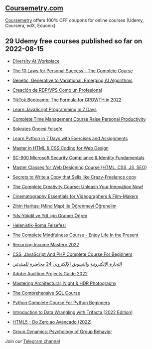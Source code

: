## [**Coursemetry.com**](https://coursemetry.com/)

[Coursemetry](https://coursemetry.com/) offers 100% OFF coupons for online courses (Udemy, Coursera, edX, Eduonix)

## **29 Udemy free courses published so far on 2022-08-15**

* [Diversity At Workplace](https://coursemetry.com/diversity-at-workplace/)

* [The 10 Laws for Personal Success - The Complete Course](https://coursemetry.com/the-10-laws-for-personal-success-the-complete-course/)

* [Genetic, Generative to Variational: Emerging AI Algorithms](https://coursemetry.com/genetic-generative-to-variational-emerging-ai-algorithms/)

* [Creación de RDP/VPS Como un Profesional](https://coursemetry.com/creacion-de-rdp-vps-como-un-profesional/)

* [TikTok Bootcamp: The Formula for GROWTH in 2022](https://coursemetry.com/tiktok-bootcamp-the-formula-for-growth-in-2022/)

* [Learn JavaScript Programming in 7 Days](https://coursemetry.com/learn-javascript-programming-in-7-days/)

* [Complete Time Management Course  Raise Personal Productivity](https://coursemetry.com/complete-time-management-course-raise-personal-productivity/)

* [Sokrates Öncesi Felsefe](https://coursemetry.com/sokrates-oncesi-felsefe/)

* [Learn Python in 7 Days with Exercises and Assignments](https://coursemetry.com/learn-python-in-7-days-with-exercises-and-assignments/)

* [Master in HTML & CSS Coding for Web Design](https://coursemetry.com/master-in-html-css-coding-for-web-design/)

* [SC-900 Microsoft Security Compliance & Identity Fundamentals](https://coursemetry.com/sc-900-microsoft-security-compliance-identity-fundamentals/)

* [Master Classes for Web Designing Course (HTML, CSS, JS, SEO)](https://coursemetry.com/master-classes-for-web-designing-course-html-css-js-seo/)

* [Secrets to Write a Copy that Sells like Crazy-Freelance copy](https://coursemetry.com/secrets-to-write-a-copy-that-sells-like-crazy-freelance-copy/)

* [The Complete Creativity Course: Unleash Your Innovation Now!](https://coursemetry.com/the-complete-creativity-course-unleash-your-innovation-now/)

* [Cinematography Essentials for Videographers & Film-Makers](https://coursemetry.com/cinematography-essentials-for-videographers-film-makers/)

* [Zihin Haritası (Mind Map) ile Öğrenmeyi Öğrenelim](https://coursemetry.com/zihin-haritasi-mind-map-ile-ogrenmeyi-ogrenelim/)

* [Yds-Yökdil ve Ydt için Gramer Öğren](https://coursemetry.com/yds-yokdil-ve-ydt-icin-gramer-ogren/)

* [Helenistik-Roma Felsefesi](https://coursemetry.com/helenistik-roma-felsefesi/)

* [The Complete Mindfulness Course - Enjoy Life In the Present](https://coursemetry.com/the-complete-mindfulness-course-enjoy-life-in-the-present/)

* [Recurring Income Mastery 2022](https://coursemetry.com/recurring-income-mastery-2022/)

* [CSS, JavaScript And PHP Complete Course For Beginners](https://coursemetry.com/css-javascript-and-php-complete-course-for-beginners/)

* [التجارة الإلكترونية والتسويق الإلكتروني 24 محاضرة للمبتدئين](https://coursemetry.com/%d8%a7%d9%84%d8%aa%d8%ac%d8%a7%d8%b1%d8%a9-%d8%a7%d9%84%d8%a5%d9%84%d9%83%d8%aa%d8%b1%d9%88%d9%86%d9%8a%d8%a9-%d9%88%d8%a7%d9%84%d8%aa%d8%b3%d9%88%d9%8a%d9%82-%d8%a7%d9%84%d8%a5%d9%84%d9%83%d8%aa/)

* [Adobe Audition Projects Guide 2022](https://coursemetry.com/adobe-audition-projects-guide-2022/)

* [Mastering Architectural, Night & HDR Photography](https://coursemetry.com/mastering-architectural-night-hdr-photography/)

* [The Comprehensive SQL Course](https://coursemetry.com/the-comprehensive-sql-course/)

* [Python Complete Course For Python Beginners](https://coursemetry.com/python-complete-course-for-python-beginners/)

* [Introduction to Data Wrangling with Trifacta [2022 Edition]](https://coursemetry.com/introduction-to-data-wrangling-with-trifacta-2022-edition/)

* [HTML5 - Do Zero ao Avançado (2022)](https://coursemetry.com/html5-do-zero-ao-avancado-2022/)

* [Group Dynamics: Psychology of Group Behavior](https://coursemetry.com/group-dynamics-psychology-of-group-behavior/)


Join our [Telegram channel](https://t.me/coursemetry)